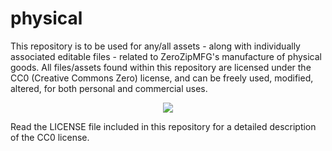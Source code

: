 # physical
This repository is to be used for any/all assets - along with individually associated editable files - 
related to ZeroZipMFG's manufacture of physical goods.
All files/assets found within this repository are licensed under the CC0 (Creative Commons Zero) license,
and can be freely used, modified, altered, for both personal and commercial uses.

<div align="center">
  <kbd>
    <img src=["https://github.com/ZeroZipMFG/branding/zerozip_logo_final.svg"](https://github.com/ZeroZipMFG/branding/blob/main/zerozip_logo_final.svg) />
  </kbd>
</div>

Read the LICENSE file included in this repository for a detailed description of the CC0 license.
